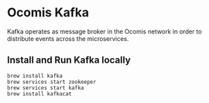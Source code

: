 # Ocomis Kafka

Kafka operates as message broker in the Ocomis network in order to distribute events across the microservices.

## Install and Run Kafka locally


```
brew install kafka
brew services start zookeeper
brew services start kafka
brew install kafkacat
```